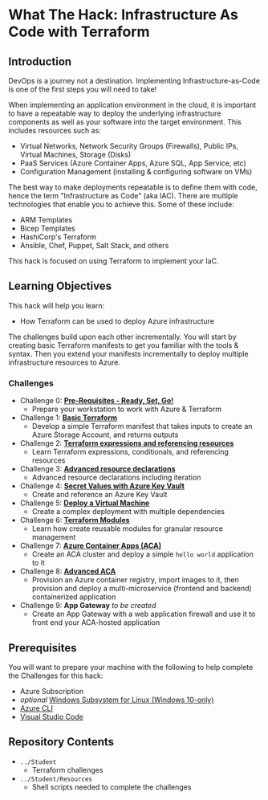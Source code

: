 # What The Hack: Infrastructure As Code with Terraform

## Introduction

DevOps is a journey not a destination. Implementing Infrastructure-as-Code is one of the first steps you will need to take!

When implementing an application environment in the cloud, it is important to have a repeatable way to deploy the underlying infrastructure components as well as your software into the target environment.  This includes resources such as:
- Virtual Networks, Network Security Groups (Firewalls), Public IPs, Virtual Machines, Storage (Disks)
- PaaS Services (Azure Container Apps, Azure SQL, App Service, etc)
- Configuration Management (installing & configuring software on VMs)

The best way to make deployments repeatable is to define them with code, hence the term "Infrastructure as Code" (aka IAC).  There are multiple technologies that enable you to achieve this. Some of these include:
- ARM Templates
- Bicep Templates
- HashiCorp's Terraform
- Ansible, Chef, Puppet, Salt Stack, and others

This hack is focused on using Terraform to implement your IaC.

## Learning Objectives

This hack will help you learn:
- How Terraform can be used to deploy Azure infrastructure

The challenges build upon each other incrementally. You will start by creating basic Terraform manifests to get you familiar with the tools & syntax.  Then you extend your manifests incrementally to deploy multiple infrastructure resources to Azure.

### Challenges

- Challenge 0: **[Pre-Requisites - Ready, Set, Go!](./Student/Terraform-Challenge-00.md)**
   - Prepare your workstation to work with Azure & Terraform
- Challenge 1: **[Basic Terraform](./Student/Terraform-Challenge-01.md)**
   - Develop a simple Terraform manifest that takes inputs to create an Azure Storage Account, and returns outputs
- Challenge 2: **[Terraform expressions and referencing resources](./Student/Terraform-Challenge-02.md)**
   - Learn Terraform expressions, conditionals, and referencing resources
- Challenge 3: **[Advanced resource declarations](./Student/Terraform-Challenge-03.md)**
   - Advanced resource declarations including iteration
- Challenge 4: **[Secret Values with Azure Key Vault](./Student/Terraform-Challenge-04.md)**
   - Create and reference an Azure Key Vault
- Challenge 5: **[Deploy a Virtual Machine](./Student/Terraform-Challenge-05.md)**
   - Create a complex deployment with multiple dependencies
- Challenge 6: **[Terraform Modules](./Student/Terraform-Challenge-06.md)**  
   - Learn how create reusable modules for granular resource management
 - Challenge 7: **[Azure Container Apps (ACA)](./Student/Terraform-Challenge-07.md)**
 	- Create an ACA cluster and deploy a simple `hello world` application to it
 - Challenge 8: **[Advanced ACA](./Student/Terraform-Challenge-08.md)**
   - Provision an Azure container registry, import images to it, then provision and deploy a multi-microservice (frontend and backend) containerized application
- Challenge 9: **App Gateway** _to be created_
	- Create an App Gateway with a web application firewall and use it to front end your ACA-hosted application



## Prerequisites

You will want to prepare your machine with the following to help complete the Challenges for this hack:

* Azure Subscription
* _optional_ [Windows Subsystem for Linux (Windows 10-only)](https://docs.microsoft.com/en-us/windows/wsl/install-win10)
* [Azure CLI](https://docs.microsoft.com/en-us/cli/azure/install-azure-cli)
* [Visual Studio Code](https://code.visualstudio.com/)


## Repository Contents 
- `../Student`
  - Terraform challenges
- `../Student/Resources`
  - Shell scripts needed to complete the challenges

